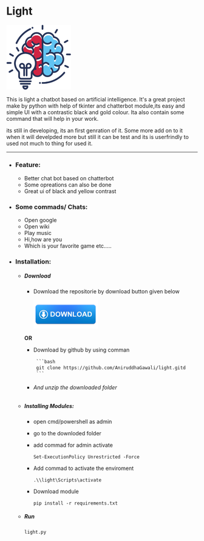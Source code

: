 # Light
[<img src="https://github.com/AniruddhaGawali/light/blob/master/data/img/img.png" width="170">](img.png)

This is light a chatbot based on artificial intelligence. It's a great project make by python with help of tkinter and chatterbot module,its easy and simple UI with a contrastic black and gold colour. Ita also contain some command that will help in your work. 

its still in developing, its an first genration of it. Some more add on to it when it will develpded more but still it can be test and its is userfrindly to used not much to thing for used it.


------------


- ### Feature:
	- Better chat bot based on chatterbot
	- Some opreations can also be done
	- Great ui of black and yellow contrast

- ### Some commads/ Chats:
	- Open google
	- Open wiki
	- Play music
	- Hi,how are you
	- Which is your favorite game
	etc.....
	
- ### Installation:

	- ##### Download 
	
		 - Download the repositorie by download button given below
		 
			 [<img src="https://github.com/AniruddhaGawali/light/blob/master/data/img/download1.png" width="170">](https://github.com/AniruddhaGawali/light/archive/master.zip)	
			 
		**OR**
		
		 - Download by github by using comman
		 
			  	```bash
				git clone https://github.com/AniruddhaGawali/light.gitd
				```
		 - ###### And unzip the downloaded folder 
		 
	- ##### Installing Modules:
	
		- open cmd/powershell as admin
		
		- go to the downloded folder 
		
		- add commad for admin activate
			```shell
			Set-ExecutionPolicy Unrestricted -Force
			```
		
		- Add commad to activate the enviroment
			```shell
			.\\light\Scripts\activate
			```
		
		- Download module
			```shell
			pip install -r requirements.txt
			```
		
	- ##### Run
		```shell
		light.py 
		```
	
